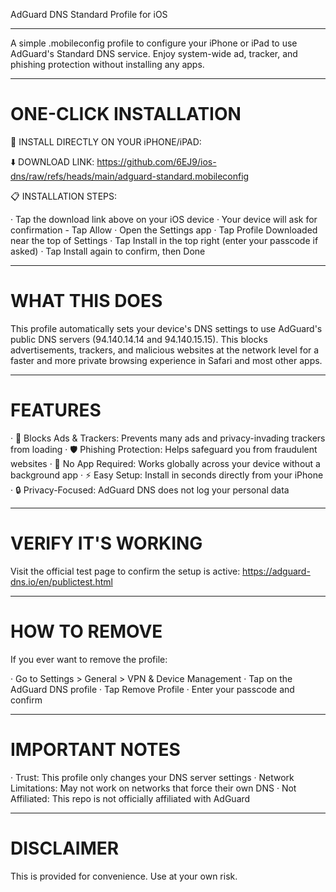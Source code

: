 AdGuard DNS Standard Profile for iOS

---

A simple .mobileconfig profile to configure your iPhone or iPad to use AdGuard's Standard DNS service. Enjoy system-wide ad, tracker, and phishing protection without installing any apps.

---

# ONE-CLICK INSTALLATION #

📲 INSTALL DIRECTLY ON YOUR iPHONE/iPAD:

⬇️ DOWNLOAD LINK:
https://github.com/6EJ9/ios-dns/raw/refs/heads/main/adguard-standard.mobileconfig

📋 INSTALLATION STEPS:

· Tap the download link above on your iOS device
· Your device will ask for confirmation - Tap Allow
· Open the Settings app
· Tap Profile Downloaded near the top of Settings
· Tap Install in the top right (enter your passcode if asked)
· Tap Install again to confirm, then Done

---

# WHAT THIS DOES #

This profile automatically sets your device's DNS settings to use AdGuard's public DNS servers (94.140.14.14 and 94.140.15.15). This blocks advertisements, trackers, and malicious websites at the network level for a faster and more private browsing experience in Safari and most other apps.

---

# FEATURES #

· 🚫 Blocks Ads & Trackers: Prevents many ads and privacy-invading trackers from loading
· 🛡️ Phishing Protection: Helps safeguard you from fraudulent websites
· 📱 No App Required: Works globally across your device without a background app
· ⚡ Easy Setup: Install in seconds directly from your iPhone
· 🔒 Privacy-Focused: AdGuard DNS does not log your personal data

---

# VERIFY IT'S WORKING #

Visit the official test page to confirm the setup is active:
https://adguard-dns.io/en/publictest.html

---

# HOW TO REMOVE #

If you ever want to remove the profile:

· Go to Settings > General > VPN & Device Management
· Tap on the AdGuard DNS profile
· Tap Remove Profile
· Enter your passcode and confirm

---

# IMPORTANT NOTES #

· Trust: This profile only changes your DNS server settings
· Network Limitations: May not work on networks that force their own DNS
· Not Affiliated: This repo is not officially affiliated with AdGuard

---

# DISCLAIMER #

This is provided for convenience. Use at your own risk.